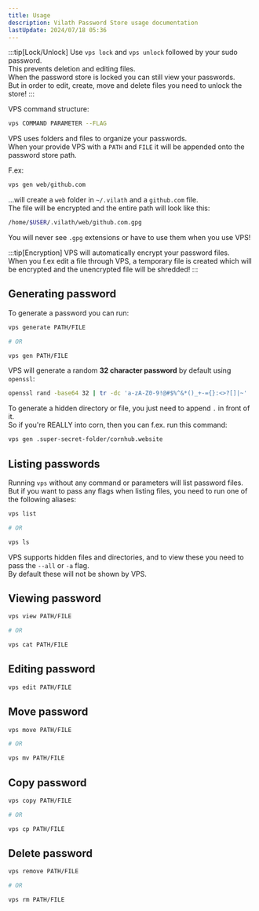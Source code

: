 ```yaml
---
title: Usage
description: Vilath Password Store usage documentation
lastUpdate: 2024/07/18 05:36
---
```


:::tip[Lock/Unlock]
Use `vps lock` and `vps unlock` followed by your sudo password.<br>
This prevents deletion and editing files.<br>
When the password store is locked you can still view your passwords.<br>
But in order to edit, create, move and delete files you need to unlock the store!
:::

VPS command structure:

```sh
vps COMMAND PARAMETER --FLAG
```

VPS uses folders and files to organize your passwords.<br>
When your provide VPS with a `PATH` and `FILE` it will be appended onto the password store path.

F.ex:

```sh
vps gen web/github.com
```

...will create a `web` folder in `~/.vilath` and a `github.com` file.<br>
The file will be encrypted and the entire path will look like this:

```sh
/home/$USER/.vilath/web/github.com.gpg
```

You will never see `.gpg` extensions or have to use them when you use VPS!

:::tip[Encryption]
VPS will automatically encrypt your password files.<br>
When you f.ex edit a file through VPS, a temporary file is created which will be encrypted and the unencrypted file will be shredded!
:::

## Generating password

To generate a password you can run:

```sh
vps generate PATH/FILE

# OR

vps gen PATH/FILE
```

VPS will generate a random **32 character password** by default using `openssl`:

```bash ln title="~/.vilath/.bin/generate"
openssl rand -base64 32 | tr -dc 'a-zA-Z0-9!@#$%^&*()_+-={}:<>?[]|~'
```

To generate a hidden directory or file, you just need to append `.` in front of it.<br>
So if you're REALLY into corn, then you can f.ex. run this command:

```sh
vps gen .super-secret-folder/cornhub.website
```

## Listing passwords

Running `vps` without any command or parameters will list password files.<br>
But if you want to pass any flags when listing files, you need to run one of the following aliases:

```sh
vps list

# OR

vps ls
```

VPS supports hidden files and directories, and to view these you need to pass the `--all` or `-a` flag.<br>
By default these will not be shown by VPS.

## Viewing password

```sh
vps view PATH/FILE

# OR

vps cat PATH/FILE
```

## Editing password

```sh
vps edit PATH/FILE
```

## Move password

```sh
vps move PATH/FILE

# OR

vps mv PATH/FILE
```

## Copy password

```sh
vps copy PATH/FILE

# OR

vps cp PATH/FILE
```

## Delete password

```sh
vps remove PATH/FILE

# OR

vps rm PATH/FILE
```
